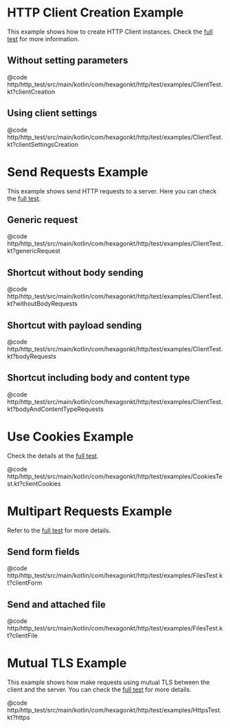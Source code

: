 
# HTTP Client Creation Example
This example shows how to create HTTP Client instances. Check the
[full test](https://github.com/hexagontk/hexagon/blob/main/http/http_test/src/main/kotlin/com/hexagonkt/http/test/examples/ClientTest.kt)
for more information.

## Without setting parameters
@code http/http_test/src/main/kotlin/com/hexagonkt/http/test/examples/ClientTest.kt?clientCreation

## Using client settings
@code http/http_test/src/main/kotlin/com/hexagonkt/http/test/examples/ClientTest.kt?clientSettingsCreation

# Send Requests Example
This example shows send HTTP requests to a server. Here you can check the
[full test](https://github.com/hexagontk/hexagon/blob/main/http/http_test/src/main/kotlin/com/hexagonkt/http/test/examples/ClientTest.kt).

## Generic request
@code http/http_test/src/main/kotlin/com/hexagonkt/http/test/examples/ClientTest.kt?genericRequest

## Shortcut without body sending
@code http/http_test/src/main/kotlin/com/hexagonkt/http/test/examples/ClientTest.kt?withoutBodyRequests

## Shortcut with payload sending
@code http/http_test/src/main/kotlin/com/hexagonkt/http/test/examples/ClientTest.kt?bodyRequests

## Shortcut including body and content type
@code http/http_test/src/main/kotlin/com/hexagonkt/http/test/examples/ClientTest.kt?bodyAndContentTypeRequests

# Use Cookies Example
Check the details at the [full test](https://github.com/hexagontk/hexagon/blob/main/http/http_test/src/main/kotlin/com/hexagonkt/http/test/examples/CookiesTest.kt).

@code http/http_test/src/main/kotlin/com/hexagonkt/http/test/examples/CookiesTest.kt?clientCookies

# Multipart Requests Example
Refer to the [full test](https://github.com/hexagontk/hexagon/blob/main/http/http_test/src/main/kotlin/com/hexagonkt/http/test/examples/FilesTest.kt)
for more details.

## Send form fields
@code http/http_test/src/main/kotlin/com/hexagonkt/http/test/examples/FilesTest.kt?clientForm

## Send and attached file
@code http/http_test/src/main/kotlin/com/hexagonkt/http/test/examples/FilesTest.kt?clientFile

# Mutual TLS Example
This example shows how make requests using mutual TLS between the client and the server. You can
check the [full test](https://github.com/hexagontk/hexagon/blob/main/http/http_test/src/main/kotlin/com/hexagonkt/http/test/examples/HttpsTest.kt)
for more details.

@code http/http_test/src/main/kotlin/com/hexagonkt/http/test/examples/HttpsTest.kt?https
